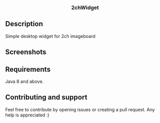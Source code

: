 <h3 align="center">2chWidget</h1>

## Description

Simple desktop widget for 2ch imageboard


## Screenshots


## Requirements

Java 8 and above.


## Contributing and support

Feel free to contribute by opening issues or creating a pull request. Any help is appreciated :)
